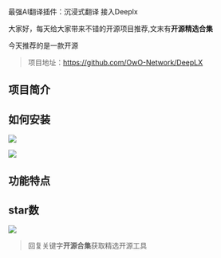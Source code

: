 最强AI翻译插件：沉浸式翻译 接入Deeplx

大家好，每天给大家带来不错的开源项目推荐,文末有**开源精选合集**

今天推荐的是一款开源

>项目地址：https://github.com/OwO-Network/DeepLX

## 项目简介

## 如何安装

 ![](https://img.shields.io/github/downloads/OwO-Network/DeepLX/total?style=flat-square)

 ![](https://img.shields.io/docker/pulls/OwO-Network/DeepLX)



## 功能特点

## star数

 ![](https://img.shields.io/github/stars/OwO-Network/DeepLX?style=flat-square) 

 >回复关键字**开源合集**获取精选开源工具